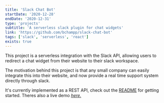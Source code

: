 ```yaml
---
title: 'Slack Chat Bot'
startDate: '2020-12-28'
endDate: '2020-12-31'
type: 'projects'
subtitle: 'A serverless slack plugin for chat widgets'
link: 'https://github.com/bchampp/slack-chat-bot'
tags: ['slack', 'serverless', 'react']
exists: true
---
```


This project is a serverless integration with the Slack API, allowing users to redirect a chat widget from their website to their slack workspace. 

The motivation behind this project is that any small company can easily integrate this into their website, and now provide a real time support system directly through slack. 

<!-- TODO: Add gif / video here if possible -->
It's currently implemented as a REST API, check out the <a href='https://github.com/bchampp/slack-chat-bot/README.md'>README</a> for getting started.
Theres also a live demo <a href="https://slackchatbot.netlify.app">*here.*</a>